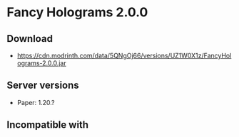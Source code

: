# Fancy Holograms 2.0.0

## Download
- https://cdn.modrinth.com/data/5QNgOj66/versions/UZ1W0X1z/FancyHolograms-2.0.0.jar

## Server versions
- Paper: 1.20.?

## Incompatible with